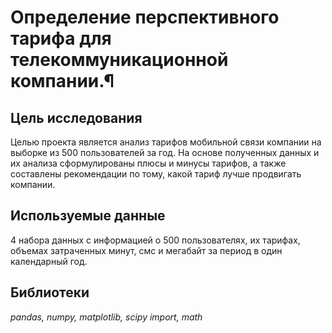 # Определение перспективного тарифа для телекоммуникационной компании.¶

## Цель исследования
Целью проекта является анализ тарифов мобильной связи компании на выборке из 500 пользователей за год. 
На основе полученных данных и их анализа сформулированы плюсы и минусы тарифов, а также составлены рекомендации по тому, какой тариф лучше продвигать компании.

## Используемые данные
4 набора данных с информацией о 500 пользователях, их тарифах, объемах затраченных минут, смс и мегабайт за период в один календарный год.

## Библиотеки
*pandas, numpy, matplotlib, scipy import, math*
